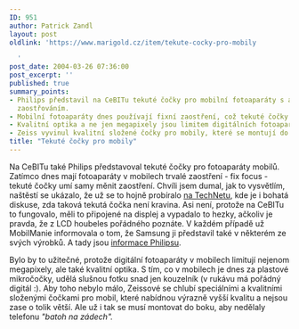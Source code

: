 ```yaml
---
ID: 951
author: Patrick Zandl
layout: post
oldlink: 'https://www.marigold.cz/item/tekute-cocky-pro-mobily

  '
post_date: 2004-03-26 07:36:00
post_excerpt: ''
published: true
summary_points:
- Philips představil na CeBITu tekuté čočky pro mobilní fotoaparáty s automatickým
  zaostřováním.
- Mobilní fotoaparáty dnes používají fixní zaostření, což tekuté čočky Philipsu mění.
- Kvalitní optika a ne jen megapixely jsou limitem digitálních fotoaparátů v mobilech.
- Zeiss vyvinul kvalitní složené čočky pro mobily, které se montují do boku.
title: "Tekuté čočky pro mobily"
---
```


<p>
Na CeBITu také Philips představoval tekuté čočky pro fotoaparáty mobilů. Zatímco dnes mají fotoaparáty v mobilech trvalé zaostření - fix focus - tekuté čočky umí samy měnit zaostření. Chvíli jsem dumal, jak to vysvětlím, naštěstí se ukázalo, že už se to hojně probíralo <A href="http://technet.idnes.cz/novinky/cebit2004/varioptic040318.html" target=_blank>na TechNetu</A>, kde je i bohatá diskuse, zda taková tekutá čočka není kravina. Asi není, protože na CeBITu to fungovalo, měli to připojené na displej a vypadalo to hezky, ačkoliv je pravda, že z LCD houbeles pořádného poznáte. V každém případě už MobilManie informovala o tom, že Samsung ji představil také v některém ze svých výrobků. A tady jsou <A href="http://www.research.philips.com/InformationCenter/Global/FNewPressRelease.asp?lArticleId=2904&amp;lNodeId=13" target=_blank>informace Philipsu</A>.</p>

<p>
Bylo by to užitečné, protože digitální fotoaparáty v mobilech limitují nejenom megapixely, ale také kvalitní optika. S tím, co v mobilech je dnes za plastové mikročočky, udělá slušnou fotku snad jen kouzelník (v rukávu má pořádný digitál :). Aby toho nebylo málo, Zeissové se chlubí speciálními a kvalitními složenými čočkami pro mobil, které nabídnou výrazně vyšší kvalitu a nejsou zase o tolik větší. Ale už i tak se musí montovat do boku, aby nedělaly telefonu <EM>"batoh na zádech".</EM></p>